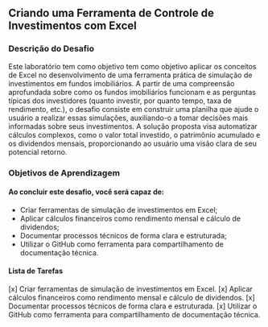 ## Criando uma Ferramenta de Controle de Investimentos com Excel

### Descrição do Desafio
Este laboratório tem como objetivo tem como objetivo aplicar os conceitos de Excel no desenvolvimento de uma ferramenta prática de simulação de investimentos em fundos imobiliários. A partir de uma compreensão aprofundada sobre como os fundos imobiliários funcionam e as perguntas típicas dos investidores (quanto investir, por quanto tempo, taxa de rendimento, etc.), o desafio consiste em construir uma planilha que ajude o usuário a realizar essas simulações, auxiliando-o a tomar decisões mais informadas sobre seus investimentos. A solução proposta visa automatizar cálculos complexos, como o valor total investido, o patrimônio acumulado e os dividendos mensais, proporcionando ao usuário uma visão clara de seu potencial retorno.

### Objetivos de Aprendizagem 
#### Ao concluir este desafio, você será capaz de: 
- Criar ferramentas de simulação de investimentos em Excel;
- Aplicar cálculos financeiros como rendimento mensal e cálculo de dividendos;
- Documentar processos técnicos de forma clara e estruturada; 
- Utilizar o GitHub como ferramenta para compartilhamento de documentação técnica.

#### Lista de Tarefas
[x] Criar ferramentas de simulação de investimentos em Excel.
[x] Aplicar cálculos financeiros como rendimento mensal e cálculo de dividendos.
[x] Documentar processos técnicos de forma clara e estruturada.
[x] Utilizar o GitHub como ferramenta para compartilhamento de documentação técnica.
